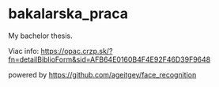 # bakalarska_praca
My bachelor thesis.

Viac info:     https://opac.crzp.sk/?fn=detailBiblioForm&sid=AFB64E0160B4F4E92F46D39F9648

powered by https://github.com/ageitgey/face_recognition
